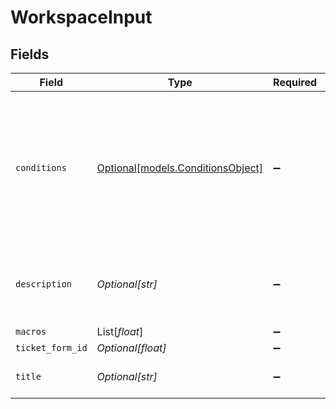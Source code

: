 # WorkspaceInput


## Fields

| Field                                                                                                                                                                       | Type                                                                                                                                                                        | Required                                                                                                                                                                    | Description                                                                                                                                                                 |
| --------------------------------------------------------------------------------------------------------------------------------------------------------------------------- | --------------------------------------------------------------------------------------------------------------------------------------------------------------------------- | --------------------------------------------------------------------------------------------------------------------------------------------------------------------------- | --------------------------------------------------------------------------------------------------------------------------------------------------------------------------- |
| `conditions`                                                                                                                                                                | [Optional[models.ConditionsObject]](../models/conditionsobject.md)                                                                                                          | :heavy_minus_sign:                                                                                                                                                          | An object that describes the conditions under which the automation will execute. See [Conditions reference](/documentation/ticketing/reference-guides/conditions-reference) |
| `description`                                                                                                                                                               | *Optional[str]*                                                                                                                                                             | :heavy_minus_sign:                                                                                                                                                          | User-defined description of this workspace's purpose                                                                                                                        |
| `macros`                                                                                                                                                                    | List[*float*]                                                                                                                                                               | :heavy_minus_sign:                                                                                                                                                          | N/A                                                                                                                                                                         |
| `ticket_form_id`                                                                                                                                                            | *Optional[float]*                                                                                                                                                           | :heavy_minus_sign:                                                                                                                                                          | N/A                                                                                                                                                                         |
| `title`                                                                                                                                                                     | *Optional[str]*                                                                                                                                                             | :heavy_minus_sign:                                                                                                                                                          | The title of the workspace                                                                                                                                                  |